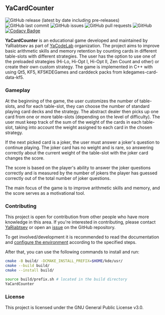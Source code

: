 ## YaCardCounter

![GitHub release (latest by date including pre-releases)](https://img.shields.io/github/v/release/YaCodeLab/YaCardCounter?include_prereleases)
![GitHub last commit](https://img.shields.io/github/last-commit/YaCodeLab/YaCardCounter)
![GitHub issues](https://img.shields.io/github/issues-raw/YaCodeLab/YaCardCounter)
![GitHub pull requests](https://img.shields.io/github/issues-pr/YaCodeLab/YaCardCounter)
![GitHub](https://img.shields.io/github/license/YaCodeLab/YaCardCounter)
[![Codacy Badge](https://app.codacy.com/project/badge/Grade/6ce39cb6968f4ed0a7e187c723cdc5c4)](https://www.codacy.com/gh/YaCodeLab/YaCardCounter/dashboard?utm_source=github.com&amp;utm_medium=referral&amp;utm_content=YaCodeLab/YaCardCounter&amp;utm_campaign=Badge_Grade)

**YaCardCounter** is an educational game developed and maintained by YaRiabtsev as part of [YaCodeLab](https://github.com/YaCodeLab) organization. The project aims to improve basic arithmetic skills and memory retention by counting cards in different table-slots with different strategies. The user has the option to use one of the preloaded strategies (Hi-Lo, Hi-Opt I, Hi-Opt II, Zen Count and other) or create their own custom strategy. The game is implemented in C++ with using Qt5, KF5, KF5KDEGames and carddeck packs from kdegames-card-data-kf5.
### Gameplay

At the beginning of the game, the user customizes the number of table-slots, and for each table-slot, they can choose the number of standard playing card decks and the strategy. The abstract dealer then picks up one card from one or more table-slots (depending on the level of difficulty). The user must keep track of the sum of the weight of the cards in each table-slot, taking into account the weight assigned to each card in the chosen strategy.

If the next picked card is a joker, the user must answer a joker's question to continue playing. The joker card has no weight and is rare, so answering correctly about the current weight of the table-slot with the joker card changes the score.

The score is based on the player's ability to answer the joker questions correctly and is measured by the number of jokers the player has guessed correctly out of the total number of joker questions.

The main focus of the game is to improve arithmetic skills and memory, and the score serves as a motivational tool.
### Contributing

This project is open for contribution from other people who have more knowledge in this area. If you're interested in contributing, please contact [YaRiabtsev](https://github.com/YaRiabtsev) or open an [issue](https://github.com/YaCodeLab/YaCardCounter/issues/new/choose) on the GitHub repository.

To get involved/development it is recommended to read the documentation and [configure the environment](https://community.kde.org/Get_Involved/development) according to the specified steps.

After that, you can use the following commands to install and run:
```bash
cmake -B build/ -DCMAKE_INSTALL_PREFIX=$HOME/kde/usr/
cmake --build build/
cmake --install build/

source build/prefix.sh # located in the build directory
YaCardCounter
```
### License

This project is licensed under the GNU General Public License v3.0.
